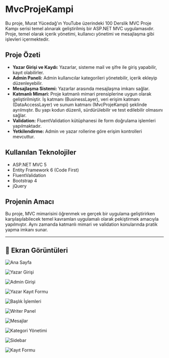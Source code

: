 # MvcProjeKampi

Bu proje, Murat Yücedağ'ın YouTube üzerindeki 100 Derslik MVC Proje Kampı serisi temel alınarak geliştirilmiş bir ASP.NET MVC uygulamasıdır. Proje, temel olarak içerik yönetimi, kullanıcı yönetimi ve mesajlaşma gibi işlevleri içermektedir.

## Proje Özeti

- **Yazar Girişi ve Kaydı:** Yazarlar, sisteme mail ve şifre ile giriş yapabilir, kayıt olabilirler.
- **Admin Paneli:** Admin kullanıcılar kategorileri yönetebilir, içerik ekleyip düzenleyebilir.
- **Mesajlaşma Sistemi:** Yazarlar arasında mesajlaşma imkanı sağlar.
- **Katmanlı Mimari:** Proje katmanlı mimari prensiplerine uygun olarak geliştirilmiştir. İş katmanı (BusinessLayer), veri erişim katmanı (DataAccessLayer) ve sunum katmanı (MvcProjeKampi) şeklinde ayrılmıştır. Bu yapı kodun düzenli, sürdürülebilir ve test edilebilir olmasını sağlar.
- **Validation:** FluentValidation kütüphanesi ile form doğrulama işlemleri yapılmaktadır.
- **Yetkilendirme:** Admin ve yazar rollerine göre erişim kontrolleri mevcuttur.

## Kullanılan Teknolojiler

- ASP.NET MVC 5
- Entity Framework 6 (Code First)
- FluentValidation
- Bootstrap 4
- jQuery

## Projenin Amacı

Bu proje, MVC mimarisini öğrenmek ve gerçek bir uygulama geliştirirken karşılaşılabilecek temel kavramları uygulamalı olarak pekiştirmek amacıyla yapılmıştır. Aynı zamanda katmanlı mimari ve validation konularında pratik yapma imkanı sunar.

---

## 📸 Ekran Görüntüleri

![Ana Sayfa](https://github.com/user-attachments/assets/49805f02-fc31-49f2-8fc9-d5db62cd843b)

![Yazar Girişi](https://github.com/user-attachments/assets/4dd5a1e5-434d-4d4e-b75e-7f06e8f6fecb)

![Admin Girişi](https://github.com/user-attachments/assets/fa337023-f83b-45c8-9c6e-e3fd334c16ec)

![Yazar Kayıt Formu](https://github.com/user-attachments/assets/053513f6-206b-4190-8465-5249a40b7bc8)

![Başlık İşlemleri](https://github.com/user-attachments/assets/15515a50-ecae-468a-a8f6-d9e05e73d93b)

![Writer Panel](https://github.com/user-attachments/assets/42471efa-c9f4-4d2f-8b4d-9989aa03e566)

![Mesajlar](https://github.com/user-attachments/assets/e4bee751-1042-42c6-be13-42488bc54384)

![Kategori Yönetimi](https://github.com/user-attachments/assets/fa337023-f83b-45c8-9c6e-e3fd334c16ec)

![Sidebar](https://github.com/user-attachments/assets/7fc6f1a5-180c-4ae0-9c46-255150158055)

![Kayıt Formu](https://github.com/user-attachments/assets/f72fc68a-ec7a-4fd7-804e-2e805f909470)
